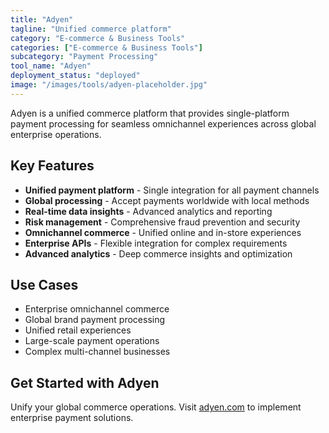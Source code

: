 ```yaml
---
title: "Adyen"
tagline: "Unified commerce platform"
category: "E-commerce & Business Tools"
categories: ["E-commerce & Business Tools"]
subcategory: "Payment Processing"
tool_name: "Adyen"
deployment_status: "deployed"
image: "/images/tools/adyen-placeholder.jpg"
---
```

Adyen is a unified commerce platform that provides single-platform payment processing for seamless omnichannel experiences across global enterprise operations.

## Key Features

- **Unified payment platform** - Single integration for all payment channels
- **Global processing** - Accept payments worldwide with local methods
- **Real-time data insights** - Advanced analytics and reporting
- **Risk management** - Comprehensive fraud prevention and security
- **Omnichannel commerce** - Unified online and in-store experiences
- **Enterprise APIs** - Flexible integration for complex requirements
- **Advanced analytics** - Deep commerce insights and optimization

## Use Cases

- Enterprise omnichannel commerce
- Global brand payment processing
- Unified retail experiences
- Large-scale payment operations
- Complex multi-channel businesses

## Get Started with Adyen

Unify your global commerce operations. Visit [adyen.com](https://www.adyen.com) to implement enterprise payment solutions.